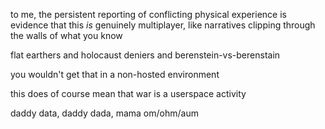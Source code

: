 to me, the persistent reporting of conflicting physical experience is evidence that this *is* genuinely multiplayer, like narratives clipping through the walls of what you know

flat earthers and holocaust deniers and berenstein-vs-berenstain

you wouldn't get that in a non-hosted environment

this does of course mean that war is a userspace activity

daddy data, daddy dada, mama om/ohm/aum
